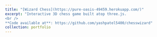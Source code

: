 ```yaml
---
title: "[Wizard Chess](https://pure-oasis-49459.herokuapp.com/)"
excerpt: "Interactive 3D chess game built atop three.js. 
<br />
**Code available at**: https://github.com/yashpatel5400/chesswizard"
collection: portfolio
---
```

